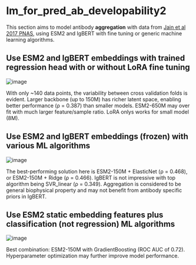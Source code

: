 # lm_for_pred_ab_developability2
This section aims to model antibody **aggregation** with data from [Jain et al 2017 PNAS](https://www.pnas.org/doi/10.1073/pnas.1616408114), using ESM2 and IgBERT with fine tuning or generic machine learning algorithms.

## Use ESM2 and IgBERT embeddings with trained regression head with or without LoRA fine tuning
![image](https://github.com/user-attachments/assets/8f870ea0-6994-4f91-ae66-b842a2540d1e)

With only ~140 data points, the variability between cross validation folds is evident. Larger backbone (up to 150M) has richer latent space, enabling better performance (ρ = 0.387) than smaller models. ESM2-650M may over fit with much larger feature/sample ratio. LoRA onlys works for small model (8M). 

## Use ESM2 and IgBERT embeddings (frozen) with various ML algorithms
![image](https://github.com/user-attachments/assets/b2b973a0-24da-47c4-a9f1-cf5fe6981b93)

The best-performing solution here is ESM2-150M + ElasticNet (ρ = 0.468), or ESM2-150M + Ridge (ρ = 0.466). IgBERT is not impressive with top algorithm being SVR_linear (ρ = 0.349). Aggregation is considered to be general biophysical property and may not benefit from antibody specific priors in IgBERT.

## Use ESM2 static embedding features plus classification (not regression) ML algorithms
![image](https://github.com/user-attachments/assets/d1a462d2-6e0b-48bc-b0b5-c79e0f5794a3)

Best combination: ESM2-150M with GradientBoosting (ROC AUC of 0.72). Hyperparameter optimization may further improve model performance.
